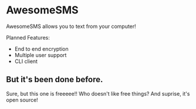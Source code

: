 # AwesomeSMS
AwesomeSMS allows you to text from your computer! 

Planned Features:
* End to end encryption
* Multiple user support
* CLI client

## But it's been done before.
Sure, but this one is freeeee!! Who doesn't like free things? And suprise, it's open source!
